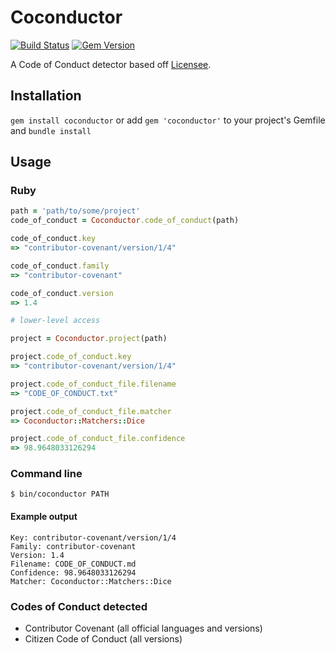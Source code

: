 # Coconductor

[![Build Status](https://travis-ci.org/benbalter/coconductor.svg?branch=master)](https://travis-ci.org/benbalter/coconductor) [![Gem Version](https://badge.fury.io/rb/coconductor.svg)](http://badge.fury.io/rb/coconductor) 

A Code of Conduct detector based off [Licensee](https://github.com/benbalter/licensee).

## Installation

`gem install coconductor` or add `gem 'coconductor'` to your project's Gemfile and `bundle install`

## Usage

### Ruby

```ruby
path = 'path/to/some/project'
code_of_conduct = Coconductor.code_of_conduct(path)

code_of_conduct.key
=> "contributor-covenant/version/1/4"

code_of_conduct.family
=> "contributor-covenant"

code_of_conduct.version
=> 1.4

# lower-level access

project = Coconductor.project(path)

project.code_of_conduct.key
=> "contributor-covenant/version/1/4"

project.code_of_conduct_file.filename
=> "CODE_OF_CONDUCT.txt"

project.code_of_conduct_file.matcher
=> Coconductor::Matchers::Dice

project.code_of_conduct_file.confidence
=> 98.9648033126294
```

### Command line

`$ bin/coconductor PATH`

#### Example output

```
Key: contributor-covenant/version/1/4
Family: contributor-covenant
Version: 1.4
Filename: CODE_OF_CONDUCT.md
Confidence: 98.9648033126294
Matcher: Coconductor::Matchers::Dice
```

### Codes of Conduct detected

* Contributor Covenant (all official languages and versions)
* Citizen Code of Conduct (all versions)
